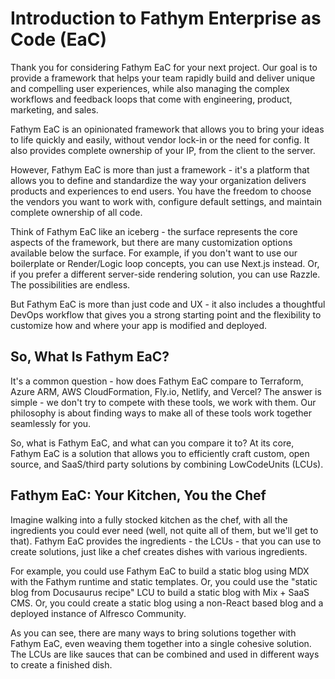 # Introduction to Fathym Enterprise as Code (EaC)

Thank you for considering Fathym EaC for your next project. Our goal is to provide a framework that helps your team rapidly build and deliver unique and compelling user experiences, while also managing the complex workflows and feedback loops that come with engineering, product, marketing, and sales.

Fathym EaC is an opinionated framework that allows you to bring your ideas to life quickly and easily, without vendor lock-in or the need for config. It also provides complete ownership of your IP, from the client to the server.

However, Fathym EaC is more than just a framework - it's a platform that allows you to define and standardize the way your organization delivers products and experiences to end users. You have the freedom to choose the vendors you want to work with, configure default settings, and maintain complete ownership of all code.

Think of Fathym EaC like an iceberg - the surface represents the core aspects of the framework, but there are many customization options available below the surface. For example, if you don't want to use our boilerplate or Render/Logic loop concepts, you can use Next.js instead. Or, if you prefer a different server-side rendering solution, you can use Razzle. The possibilities are endless.

But Fathym EaC is more than just code and UX - it also includes a thoughtful DevOps workflow that gives you a strong starting point and the flexibility to customize how and where your app is modified and deployed.

## So, What Is Fathym EaC?

It's a common question - how does Fathym EaC compare to Terraform, Azure ARM, AWS CloudFormation, Fly.io, Netlify, and Vercel? The answer is simple - we don't try to compete with these tools, we work with them. Our philosophy is about finding ways to make all of these tools work together seamlessly for you.

So, what is Fathym EaC, and what can you compare it to? At its core, Fathym EaC is a solution that allows you to efficiently craft custom, open source, and SaaS/third party solutions by combining LowCodeUnits (LCUs).

## Fathym EaC: Your Kitchen, You the Chef

Imagine walking into a fully stocked kitchen as the chef, with all the ingredients you could ever need (well, not quite all of them, but we'll get to that). Fathym EaC provides the ingredients - the LCUs - that you can use to create solutions, just like a chef creates dishes with various ingredients.

For example, you could use Fathym EaC to build a static blog using MDX with the Fathym runtime and static templates. Or, you could use the "static blog from Docusaurus recipe" LCU to build a static blog with Mix + SaaS CMS. Or, you could create a static blog using a non-React based blog and a deployed instance of Alfresco Community.

As you can see, there are many ways to bring solutions together with Fathym EaC, even weaving them together into a single cohesive solution. The LCUs are like sauces that can be combined and used in different ways to create a finished dish.
